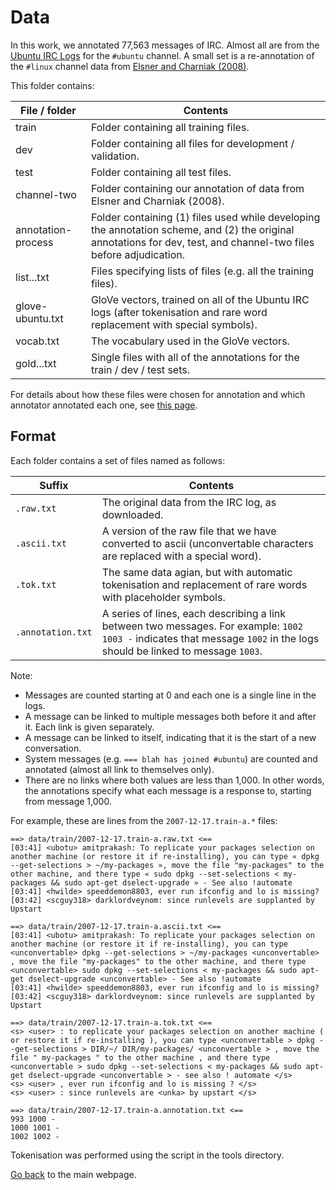 # Data

In this work, we annotated 77,563 messages of IRC.
Almost all are from the [Ubuntu IRC Logs](https://irclogs.ubuntu.com/) for the `#ubuntu` channel.
A small set is a re-annotation of the `#linux` channel data from [Elsner and Charniak (2008)](https://www.asc.ohio-state.edu/elsner.14/resources/chat-manual.html).

This folder contains:

File / folder      | Contents
------------------ | -----------
train              | Folder containing all training files.
dev                | Folder containing all files for development / validation.
test               | Folder containing all test files.
channel-two        | Folder containing our annotation of data from Elsner and Charniak (2008).
annotation-process | Folder containing (1) files used while developing the annotation scheme, and (2) the original annotations for dev, test, and channel-two files before adjudication.
list...txt         | Files specifying lists of files (e.g. all the training files).
glove-ubuntu.txt   | GloVe vectors, trained on all of the Ubuntu IRC logs (after tokenisation and rare word replacement with special symbols).
vocab.txt          | The vocabulary used in the GloVe vectors.
gold...txt         | Single files with all of the annotations for the train / dev / test sets.

For details about how these files were chosen for annotation and which annotator annotated each one, see [this page](./READ.history.md).

## Format

Each folder contains a set of files named as follows:

Suffix              | Contents
------------------- | -------------------------------
`.raw.txt`          | The original data from the IRC log, as downloaded.
`.ascii.txt`        | A version of the raw file that we have converted to ascii (unconvertable characters are replaced with a special word).
`.tok.txt`          | The same data agian, but with automatic tokenisation and replacement of rare words with placeholder symbols.
`.annotation.txt`   | A series of lines, each describing a link between two messages. For example: `1002 1003 -` indicates that message `1002` in the logs should be linked to message `1003`. 

Note:
- Messages are counted starting at 0 and each one is a single line in the logs.
- A message can be linked to multiple messages both before it and after it. Each link is given separately.
- A message can be linked to itself, indicating that it is the start of a new conversation.
- System messages (e.g. `=== blah has joined #ubuntu`) are counted and annotated (almost all link to themselves only).
- There are no links where both values are less than 1,000. In other words, the annotations specify what each message is a response to, starting from message 1,000.

For example, these are lines from the `2007-12-17.train-a.*` files:

```
==> data/train/2007-12-17.train-a.raw.txt <==
[03:41] <ubotu> amitprakash: To replicate your packages selection on another machine (or restore it if re-installing), you can type « dpkg --get-selections > ~/my-packages », move the file "my-packages" to the other machine, and there type « sudo dpkg --set-selections < my-packages && sudo apt-get dselect-upgrade » - See also !automate
[03:41] <hwilde> speeddemon8803, ever run ifconfig and lo is missing?
[03:42] <scguy318> darklordveynom: since runlevels are supplanted by Upstart

==> data/train/2007-12-17.train-a.ascii.txt <==
[03:41] <ubotu> amitprakash: To replicate your packages selection on another machine (or restore it if re-installing), you can type <unconvertable> dpkg --get-selections > ~/my-packages <unconvertable> , move the file "my-packages" to the other machine, and there type <unconvertable> sudo dpkg --set-selections < my-packages && sudo apt-get dselect-upgrade <unconvertable> - See also !automate
[03:41] <hwilde> speeddemon8803, ever run ifconfig and lo is missing?
[03:42] <scguy318> darklordveynom: since runlevels are supplanted by Upstart

==> data/train/2007-12-17.train-a.tok.txt <==
<s> <user> : to replicate your packages selection on another machine ( or restore it if re-installing ), you can type <unconvertable > dpkg --get-selections > DIR/~/ DIR/my-packages/ <unconvertable > , move the file " my-packages " to the other machine , and there type <unconvertable > sudo dpkg --set-selections < my-packages && sudo apt-get dselect-upgrade <unconvertable > - see also ! automate </s>
<s> <user> , ever run ifconfig and lo is missing ? </s>
<s> <user> : since runlevels are <unka> by upstart </s>

==> data/train/2007-12-17.train-a.annotation.txt <==
993 1000 -
1000 1001 -
1002 1002 -
```

Tokenisation was performed using the script in the tools directory.

[Go back](./../) to the main webpage.
